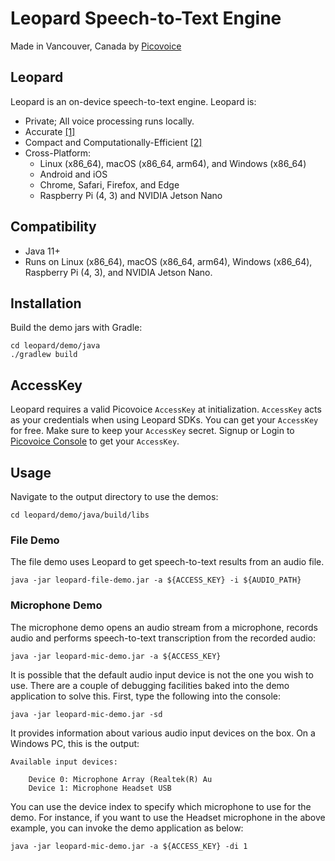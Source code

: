 # Leopard Speech-to-Text Engine

Made in Vancouver, Canada by [Picovoice](https://picovoice.ai)

## Leopard

Leopard is an on-device speech-to-text engine. Leopard is:

- Private; All voice processing runs locally.
- Accurate [[1]](https://picovoice.ai/docs/benchmark/stt/#results)
- Compact and Computationally-Efficient [[2]](https://github.com/Picovoice/speech-to-text-benchmark#rtf)
- Cross-Platform:
    - Linux (x86_64), macOS (x86_64, arm64), and Windows (x86_64)
    - Android and iOS
    - Chrome, Safari, Firefox, and Edge
    - Raspberry Pi (4, 3) and NVIDIA Jetson Nano

## Compatibility

- Java 11+
- Runs on Linux (x86_64), macOS (x86_64, arm64), Windows (x86_64), Raspberry Pi (4, 3), and NVIDIA Jetson Nano.

## Installation

Build the demo jars with Gradle:

```console
cd leopard/demo/java
./gradlew build
```

## AccessKey

Leopard requires a valid Picovoice `AccessKey` at initialization. `AccessKey` acts as your credentials when using
Leopard SDKs.
You can get your `AccessKey` for free. Make sure to keep your `AccessKey` secret.
Signup or Login to [Picovoice Console](https://console.picovoice.ai/) to get your `AccessKey`.

## Usage

Navigate to the output directory to use the demos:

```console
cd leopard/demo/java/build/libs
```

### File Demo

The file demo uses Leopard to get speech-to-text results from an audio file.

```console
java -jar leopard-file-demo.jar -a ${ACCESS_KEY} -i ${AUDIO_PATH}
```

### Microphone Demo

The microphone demo opens an audio stream from a microphone, records audio and performs speech-to-text transcription
from the recorded audio:

```console
java -jar leopard-mic-demo.jar -a ${ACCESS_KEY}
```

It is possible that the default audio input device is not the one you wish to use. There are a couple of debugging
facilities baked into the demo application to solve this. First, type the following into the console:

```console
java -jar leopard-mic-demo.jar -sd
```

It provides information about various audio input devices on the box. On a Windows PC, this is the output:

```
Available input devices:

    Device 0: Microphone Array (Realtek(R) Au
    Device 1: Microphone Headset USB
```

You can use the device index to specify which microphone to use for the demo. For instance, if you want to use the
Headset microphone in the above example, you can invoke the demo application as below:

```console
java -jar leopard-mic-demo.jar -a ${ACCESS_KEY} -di 1
```
